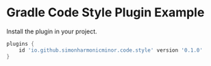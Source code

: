 # Gradle Code Style Plugin Example

Install the plugin in your project.

```groovy
plugins {
    id 'io.github.simonharmonicminor.code.style' version '0.1.0'
}
```